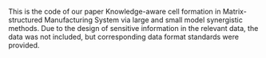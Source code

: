 This is the code of our paper Knowledge-aware cell formation in Matrix-structured Manufacturing System via large and small model synergistic methods.
Due to the design of sensitive information in the relevant data, the data was not included, but corresponding data format standards were provided.
